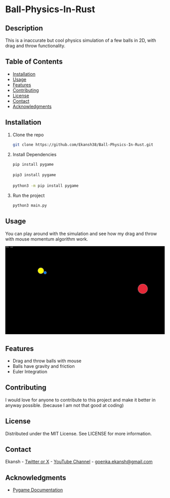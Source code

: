 # Ball-Physics-In-Rust

## Description

This is a inaccurate but cool physics simulation of a few balls in 2D, with drag and throw functionality.

## Table of Contents

- [Installation](#installation)
- [Usage](#usage)
- [Features](#features)
- [Contributing](#contributing)
- [License](#license)
- [Contact](#contact)
- [Acknowledgments](#acknowledgments)

## Installation

1. Clone the repo

   ```sh
   git clone https://github.com/Ekansh38/Ball-Physics-In-Rust.git

   ```

2. Install Dependencies

   ```sh
   pip install pygame

   pip3 install pygame

   python3 -m pip install pygame
   ```

3. Run the project
   ```sh
   python3 main.py
   ```

## Usage

You can play around with the simulation and see how my drag and throw with mouse momentum algorithm work.

![Screenshot of the project](./images/Screenshot.png)

## Features

- Drag and throw balls with mouse
- Balls have gravity and friction
- Euler Integration

## Contributing

I would love for anyone to contribute to this project and make it better in anyway possible. (because I am not that good at coding)

## License

Distributed under the MIT License. See LICENSE for more information.

## Contact

Ekansh - [Twitter or X](https://x.com/mister_byte_) - [YouTube Channel](https://www.youtube.com/@mister_byte_) - goenka.ekansh@gmail.com

## Acknowledgments

- [Pygame Documentation](https://www.pygame.org/docs/)
